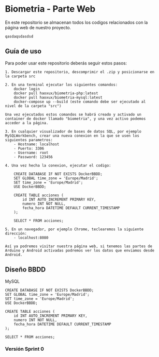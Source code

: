 # Biometria - Parte Web
En este repositorio se almacenan todos los codigos relacionados con la página web de nuestro proyecto.

    qasdaqsdasdsd

## Guía de uso
Para poder usar este repositorio deberás seguir estos pasos:

    1. Descargar este repositorio, descomprimir el .zip y posicionarse en la carpeta src
    
    2. En una terminal ejecutar los siguientes comandos:
        docker login
        docker pull haoxux/biometria-php:latest
        docker pull haoxux/biometria-mysql:latest
        docker-compose up --build (este comando debe ser ejecutado al nivel de la carpeta "src")
    
    Una vez ejecutados estos comandos se habrá creado y activado un container de docker llamado "biometria", y una vez activo podemos acceder a la página.

    3. En cualquier visualizador de bases de datos SQL, por ejemplo MySQLWorkbench, crear una nueva conexion en la que se usen los siguientes parametros:
        - Hostname: localhost
        - Puerto: 3306
        - Username: root
        - Password: 123456

    4. Una vez hecha la conexion, ejecutar el codigo: 

        CREATE DATABASE IF NOT EXISTS DockerBBDD;
        SET GLOBAL time_zone = 'Europe/Madrid';
        SET time_zone = 'Europe/Madrid';
        USE DockerBBDD;

        CREATE TABLE acciones (
            id INT AUTO_INCREMENT PRIMARY KEY,
            numero INT NOT NULL,
            fecha_hora DATETIME DEFAULT CURRENT_TIMESTAMP
        );

        SELECT * FROM acciones;

    5. En un navegador, por ejemplo Chrome, teclearemos la siguiente dirección:
        - localhost:8080
    
    Así ya podremos visitar nuestra página web, si tenemos las partes de Arduino y Android activadas podremos ver los datos que enviamos desde Android.

## Diseño BBDD

MySQL

    CREATE DATABASE IF NOT EXISTS DockerBBDD;
    SET GLOBAL time_zone = 'Europe/Madrid';
    SET time_zone = 'Europe/Madrid';
    USE DockerBBDD;

    CREATE TABLE acciones (
        id INT AUTO_INCREMENT PRIMARY KEY,
        numero INT NOT NULL,
        fecha_hora DATETIME DEFAULT CURRENT_TIMESTAMP
    );

    SELECT * FROM acciones;

### Versión Sprint 0